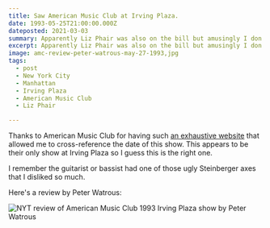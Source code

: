 ```yaml
---
title: Saw American Music Club at Irving Plaza.
date: 1993-05-25T21:00:00.000Z
dateposted: 2021-03-03
summary: Apparently Liz Phair was also on the bill but amusingly I don't remember that.
excerpt: Apparently Liz Phair was also on the bill but amusingly I don't remember that.
image: amc-review-peter-watrous-may-27-1993,jpg
tags:
  - post 
  - New York City
  - Manhattan
  - Irving Plaza
  - American Music Club
  - Liz Phair

---
```



Thanks to American Music Club for having such [an exhaustive website](http://americanmusicclub.com/index.php/Gigography) that allowed me to cross-reference the date of this show. This appears to be their only show at Irving Plaza so I guess this is the right one.

I remember the guitarist or bassist had one of those ugly Steinberger axes that I disliked so much.

Here's a review by Peter Watrous:

![NYT review of American Music Club 1993 Irving Plaza show by Peter Watrous](/static/img/timeline/amc-review-peter-watrous-may-27-1993.jpg "NYT review of American Music Club 1993 Irving Plaza show by Peter Watrous")
